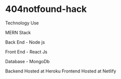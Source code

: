 # 404notfound-hack

Technology Use

MERN Stack

Back End - Node js

Front End - React Js

Database - MongoDb

Backend Hosted at Heroku
Frontend Hosted at Netlify
